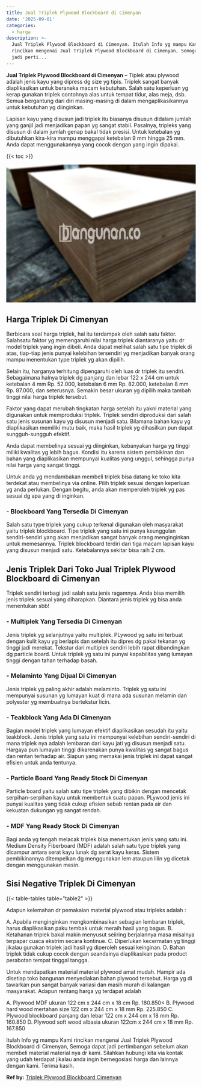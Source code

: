 ```yaml
---
title: Jual Triplek Plywood Blockboard di Cimenyan
date: '2025-09-01'
categories:
  - harga
description: >-
  Jual Triplek Plywood Blockboard di Cimenyan. Itulah Info yg mampu Kami
  rincikan mengenai Jual Triplek Plywood Blockboard di Cimenyan, Semoga dapat
  jadi perti...
---
```


**Jual Triplek Plywood Blockboard di Cimenyan** – Tiplek atau plywood adalah jenis kayu yang dipress dg size yg tipis. Triplek sangat banyak diaplikasikan untuk beraneka macam kebutuhan. Salah satu keperluan yg kerap gunakan triplek contohnya alas untuk tempat tidur, alas meja, dsb. Semua bergantung dari diri masing-masing di dalam mengaplikasikannya untuk kebutuhan yg diinginkan.

Lapisan kayu yang disusun jadi triplek itu biasanya disusun didalam jumlah yang ganjil jadi menjadikan papan yg sangat stabil. Pasalnya, tripleks yang disusun di dalam jumlah genap bakal tidak presisi. Untuk ketebalan yg dibutuhkan kira-kira mampu menggapai ketebalan 9 mm hingga 25 mm. Anda dapat menggunakannya yang cocok dengan yang ingin dipakai.

{{< toc >}}

![Jual Triplek Plywood Blockboard di Cimenyan](/images/jual-triplek-murah-38.png)

## Harga Triplek Di Cimenyan

Berbicara soal harga triplek, hal itu terdampak oleh salah satu faktor. Salahsatu faktor yg memengaruhi nilai harga triplek diantaranya yaitu dr model triplek yang ingin dibeli. Anda dapat melihat salah satu tipe triplek di atas, tiap-tiap jenis punyai kelebihan tersendiri yg menjadikan banyak orang mampu menentukan type triplek yg akan dipilih.

Selain itu, harganya terhitung dipengaruhi oleh luas dr triplek itu sendiri. Sebagaimana halnya triplek dg panjang dan lebar 122 x 244 cm untuk ketebalan 4 mm Rp. 52.000, ketebalan 6 mm Rp. 82.000, ketebalan 8 mm Rp. 87.000, dan seterusnya. Semakin besar ukuran yg dipilih maka tambah tinggi nilai harga triplek tersebut.

Faktor yang dapat merubah tingkatan harga setelah itu yakni material yang digunakan untuk memproduksi triplek. Triplek sendiri diproduksi dari salah satu jenis susunan kayu yg disusun menjadi satu. Bilamana bahan kayu yg diaplikasikan memiliki mutu baik, maka hasil triplek yg dihasilkan pun dapat sungguh-sungguh efektif.

Anda dapat membelinya sesuai yg diinginkan, kebanyakan harga yg tinggi miliki kwalitas yg lebih bagus. Kondisi itu karena sistem pembikinan dan bahan yang diaplikasikan mempunyai kualitas yang unggul, sehingga punya nilai harga yang sangat tinggi.

Untuk anda yg mendambakan membeli triplek bisa datang ke toko kita terdekat atau membelinya via online. Pilih triplek sesuai dengan keperluan yg anda perlukan. Dengan begitu, anda akan memperoleh triplek yg pas sesuai dg apa yang di inginkan.

### \- Blockboard Yang Tersedia Di Cimenyan

Salah satu type triplek yang cukup terkenal digunakan oleh masyarakat yaitu triplek blockboard. Tipe triplek yang satu ini punya keunggulan sendiri-sendiri yang akan menjadikan sangat banyak orang menginginkan untuk memesannya. Triplek blockboard terdiri dari tiga macam lapisan kayu yang disusun menjadi satu. Ketebalannya sekitar bisa raih 2 cm.

## Jenis Triplek Dari Toko Jual Triplek Plywood Blockboard di Cimenyan

Triplek sendiri terbagi jadi salah satu jenis ragamnya. Anda bisa memilih jenis triplek sesuai yang diharapkan. Diantara jenis triplek yg bisa anda menentukan sbb!

### \- Multiplek Yang Tersedia Di Cimenyan

Jenis triplek yg selanjutnya yaitu multiplek. PLywood yg satu ini terbuat dengan kulit kayu yg berlapis dan setelah itu dipres dg pakai tekanan yg tinggi jadi merekat. Tekstur dari multiplek sendiri lebih rapat dibandingkan dg particle board. Untuk triplek yg satu ini punyai kapabilitas yang lumayan tinggi dengan tahan terhadap basah.

### \- Melaminto Yang Dijual Di Cimenyan

Jenis triplek yg paling akhir adalah melaminto. Triplek yg satu ini mempunyai susunan yg lumayan kuat di mana ada susunan melamin dan polyester yg membuatnya bertekstur licin.

### \- Teakblock Yang Ada Di Cimenyan

Bagian model triplek yang lumayan efektif diaplikasikan sesudah itu yaitu teakblock. Jenis triplek yang satu ini mempunyai kelebihan sendiri-sendiri di mana triplek nya adalah lembaran dari kayu jati yg disusun menjadi satu. Hargaya pun lumayan tinggi dikarenakan punya kwalitas yg sangat bagus dan rentan terhadap air. Siapun yang memakai jenis triplek ini dapat sangat efisien untuk anda tentunya.

### \- Particle Board Yang Ready Stock Di Cimenyan

Particle board yaitu salah satu tipe triplek yang dibikin dengan mencetak serpihan-serpihan kayu untuk membentuk suatu papan. PLywood jenis ini punyai kualitas yang tidak cukup efisien sebab rentan pada air dan kekuatan dukungan yg sangat rendah.

### \- MDF Yang Ready Stock Di Cimenyan

Bagi anda yg tengah melacak triplek bisa menentukan jenis yang satu ini. Medium Density Fiberboard (MDF) adalah salah satu type triplek yang dicampur antara serat kayu lunak dg serat kayu keras. Sistem pembikinannya ditempelkan dg menggunakan lem ataupun lilin yg dicetak dengan menggunakan mesin.

## Sisi Negative Triplek Di Cimenyan

{{< table-tables table="table2" >}}

Adapun kelemahan dr pemakaian material plywood atau tripleks adalah :

A. Apabila menginginkan mengkombinasikan sebagian lembaran triplek, harus diaplikasikan paku tembak untuk meraih hasil yang bagus. B. Ketahanan triplek bakal makin menyusut seiiring berjalannya masa misalnya terpapar cuaca ekstrim secara kontinue. C. Diperlukan kecermatan yg tinggi jikalau gunakan triplek jadi hasil yg diperoleh sesuai keinginan. D. Bahan triplek tidak cukup cocok dengan seandainya diaplikasikan pada product perabotan tempat tinggal tangga.

Untuk mendapatkan material material plywood amat mudah. Hampir ada disetiap toko bangunan menyediakan bahan plywood tersebut. Harga yg di tawarkan pun sangat banyak variasi dan masih murah di kalangan masyarakat. Adapun rentang harga yg terdapat adalah

A. Plywood MDF ukuran 122 cm x 244 cm x 18 cm Rp. 180.850< B. Plywood hard wood mertahan size 122 cm x 244 cm x 18 mm Rp. 225.850 C. Plywood blockboard panjang dan lebar 122 cm x 244 cm x 18 mm Rp. 160.850 D. Plywood soft wood albasia ukuran 122cm x 244 cm x 18 mm Rp. 167.850

Itulah Info yg mampu Kami rincikan mengenai Jual Triplek Plywood Blockboard di Cimenyan, Semoga dapat jadi pertimbangan sebelum akan membeli material material nya dr kami. Silahkan hubungi kita via kontak yang udah terdapat jikalau anda ingin bernegosiasi harga dan lainnya dengan kami. Terima kasih.

**Ref by:** [Triplek Plywood Blockboard Cimenyan](https://id.wikipedia.org/wiki/Triplek)

